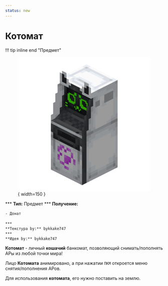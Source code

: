 ```yaml
---
status: new
---
```


# Котомат

!!! tip inline end "Предмет"
    <figure markdown="span">
        ![kotomat](../../assets/items/items/kotomat.png){ width=150 }
    </figure>
    ***
    **Тип:** Предмет
    ***
    **Получение:**
    
    - Донат

    ***
    **Текстура by:** bykkake747
    ***
    **Идея by:** bykkake747

**Котомат** - личный **кошачий** банкомат, позволяющий снимать/пополнять АРы из любой точки мира!

Лицо **Котомата** анимировано, а при нажатии `ПКМ` откроется меню снятия/пополнения АРов.

Для использования **котомата**, его нужно поставить на землю.


